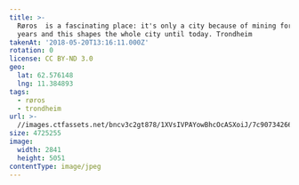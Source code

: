 ```yaml
---
title: >-
  Røros  is a fascinating place: it's only a city because of mining for 300
  years and this shapes the whole city until today. Trondheim
takenAt: '2018-05-20T13:16:11.000Z'
rotation: 0
license: CC BY-ND 3.0
geo:
  lat: 62.576148
  lng: 11.384893
tags:
  - røros
  - trondheim
url: >-
  //images.ctfassets.net/bncv3c2gt878/1XVsIVPAYowBhcOcASXoiJ/7c90734266be1e9f7b089f3bdbb6f2c7/rros--is-a-fascinating-place-its-only-a-city-because-of-mining-for-300-years-and-this-shapes-the-whole-city-until-today-trondhei
size: 4725255
image:
  width: 2841
  height: 5051
contentType: image/jpeg
---
```



